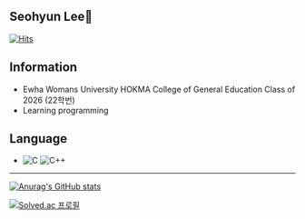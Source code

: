 ## Seohyun Lee👋
[![Hits](https://hits.seeyoufarm.com/api/count/incr/badge.svg?url=https%3A%2F%2Fgithub.com%2Fseohyun-lee%2Fhit-counter&count_bg=%2345B8AC&title_bg=%23555555&icon=github.svg&icon_color=%23E7E7E7&title=hits&edge_flat=false)](https://hits.seeyoufarm.com)
  
## Information
- Ewha Womans University HOKMA College of General Education Class of 2026 (22학번)
- Learning programming
   
## Language
- ![C](https://img.shields.io/badge/c-%2300599C.svg?style=flat&logo=c&logoColor=white) ![C++](https://img.shields.io/badge/c++-%2300599C.svg?style=flat&logo=c%2B%2B&logoColor=white)  
***
[![Anurag's GitHub stats](https://github-readme-stats.vercel.app/api?username=seohyun-lee)](https://github.com/seohyun-lee/github-readme-stats)
 
[![Solved.ac
프로필](http://mazassumnida.wtf/api/v2/generate_badge?boj={leeseohyun})](https://solved.ac/{leeseohyun})

<!--
**seohyun-lee/Seohyun-Lee** is a ✨ _special_ ✨ repository because its `README.md` (this file) appears on your GitHub profile.

Here are some ideas to get you started:

- 🔭 I’m currently working on ...
- 🌱 I’m currently learning ...
- 👯 I’m looking to collaborate on ...
- 🤔 I’m looking for help with ...
- 💬 Ask me about ...
- 📫 How to reach me: ...
- 😄 Pronouns: ...
- ⚡ Fun fact: ...
-->
